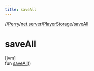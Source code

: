 ```yaml
---
title: saveAll
---
```

//[Perry](../../../index.html)/[net.server](../index.html)/[PlayerStorage](index.html)/[saveAll](save-all.html)



# saveAll



[jvm]\
fun [saveAll](save-all.html)()




